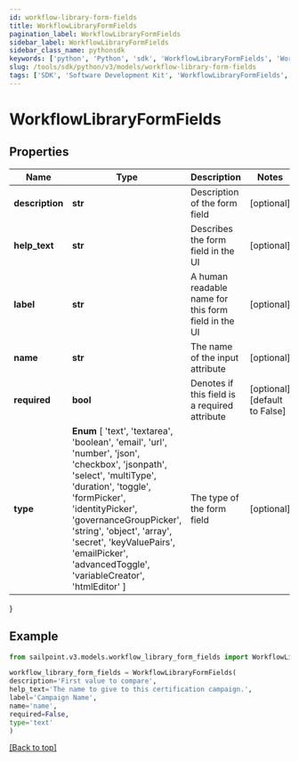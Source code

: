 ```yaml
---
id: workflow-library-form-fields
title: WorkflowLibraryFormFields
pagination_label: WorkflowLibraryFormFields
sidebar_label: WorkflowLibraryFormFields
sidebar_class_name: pythonsdk
keywords: ['python', 'Python', 'sdk', 'WorkflowLibraryFormFields', 'WorkflowLibraryFormFields'] 
slug: /tools/sdk/python/v3/models/workflow-library-form-fields
tags: ['SDK', 'Software Development Kit', 'WorkflowLibraryFormFields', 'WorkflowLibraryFormFields']
---
```


# WorkflowLibraryFormFields


## Properties

Name | Type | Description | Notes
------------ | ------------- | ------------- | -------------
**description** | **str** | Description of the form field | [optional] 
**help_text** | **str** | Describes the form field in the UI | [optional] 
**label** | **str** | A human readable name for this form field in the UI | [optional] 
**name** | **str** | The name of the input attribute | [optional] 
**required** | **bool** | Denotes if this field is a required attribute | [optional] [default to False]
**type** |  **Enum** [  'text',    'textarea',    'boolean',    'email',    'url',    'number',    'json',    'checkbox',    'jsonpath',    'select',    'multiType',    'duration',    'toggle',    'formPicker',    'identityPicker',    'governanceGroupPicker',    'string',    'object',    'array',    'secret',    'keyValuePairs',    'emailPicker',    'advancedToggle',    'variableCreator',    'htmlEditor' ] | The type of the form field | [optional] 
}

## Example

```python
from sailpoint.v3.models.workflow_library_form_fields import WorkflowLibraryFormFields

workflow_library_form_fields = WorkflowLibraryFormFields(
description='First value to compare',
help_text='The name to give to this certification campaign.',
label='Campaign Name',
name='name',
required=False,
type='text'
)

```
[[Back to top]](#) 

